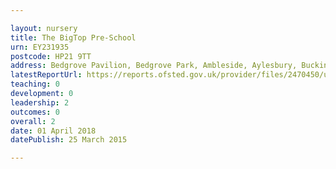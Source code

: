 ```yaml
---

layout: nursery
title: The BigTop Pre-School
urn: EY231935
postcode: HP21 9TT
address: Bedgrove Pavilion, Bedgrove Park, Ambleside, Aylesbury, Buckinghamshire, HP21 9TT
latestReportUrl: https://reports.ofsted.gov.uk/provider/files/2470450/urn/EY231935.pdf
teaching: 0
development: 0
leadership: 2
outcomes: 0
overall: 2
date: 01 April 2018 
datePublish: 25 March 2015

---
```

